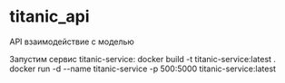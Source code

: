 # titanic_api
API взаимодействие с моделью

Запустим сервис titanic-service:
docker build -t titanic-service:latest .
docker run -d --name titanic-service -p 500:5000 titanic-service:latest
